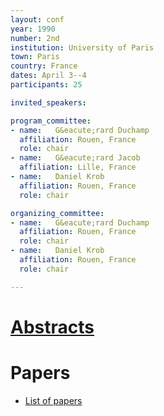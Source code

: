 ```yaml
---
layout: conf
year: 1990
number: 2nd
institution: University of Paris
town: Paris
country: France
dates: April 3--4
participants: 25

invited_speakers:

program_committee:
- name:   G&eacute;rard Duchamp
  affiliation: Rouen, France
  role: chair
- name:   G&eacute;rard Jacob
  affiliation: Lille, France
- name:   Daniel Krob
  affiliation: Rouen, France
  role: chair

organizing_committee:
- name:   G&eacute;rard Duchamp
  affiliation: Rouen, France
  role: chair
- name:   Daniel Krob
  affiliation: Rouen, France
  role: chair

---
```

# [Abstracts](/archive/fpsac-1990/abstracts.pdf)

# Papers

- <A HREF="articles.html">List of papers</A>
